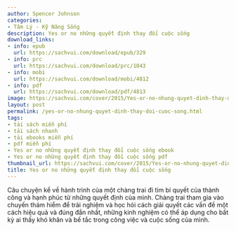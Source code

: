 ```yaml
---
author: Spencer Johnson
categories:
- Tâm Lý - Kỹ Năng Sống
description: Yes or no những quyết định thay đổi cuộc sống
download_links:
- info: epub
  url: https://sachvui.com/download/epub/329
- info: prc
  url: https://sachvui.com/download/prc/1043
- info: mobi
  url: https://sachvui.com/download/mobi/4812
- info: pdf
  url: https://sachvui.com/download/pdf/4813
image: https://sachvui.com/cover/2015/Yes-or-no-nhung-quyet-dinh-thay-doi-cuoc-song.jpg
layout: post
permalink: /yes-or-no-nhung-quyet-dinh-thay-doi-cuoc-song.html
tags:
- tải sách miễn phí
- tải sách nhanh
- tải ebooks miễn phí
- pdf miễn phí
- Yes or no những quyết định thay đổi cuộc sống ebook
- Yes or no những quyết định thay đổi cuộc sống pdf
thumbnail_url: https://sachvui.com/cover/2015/Yes-or-no-nhung-quyet-dinh-thay-doi-cuoc-song.jpg
title: Yes or no những quyết định thay đổi cuộc sống
---
```


 <div class="item-desc text-justify"> <p>Câu chuyện kể về hành trình của một chàng trai đi tìm bí quyết của thành công và hạnh phúc từ những quyết định của mình. Chàng trai tham gia vào chuyến thám hiểm để trải nghiệm và học hỏi cách giải quyết các vấn đề một cách hiệu quả và đúng đắn nhất, những kinh nghiệm có thể áp dụng cho bất kỳ ai thấy khó khăn và bế tắc trong công việc và cuộc sống của mình.</p> </div>